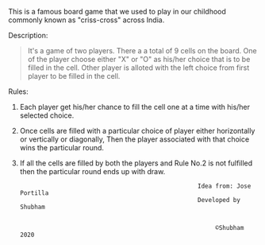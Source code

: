 This is a famous board game that we used to play in our childhood commonly known as "criss-cross" across India.

Description:
> It's a game of two players.
> There a a total of 9 cells on the board.
> One of the player choose either "X" or "O" as his/her choice that is to be filled in the cell.
> Other player is alloted with the left choice from first player to be filled in the cell.

Rules:
1. Each player get his/her chance to fill the cell one at a time with his/her selected choice.
2. Once cells are filled with a particular choice of player either horizontally or vertically or diagonally, Then the player associated with that choice wins the particular round.
3. If all the cells are filled by both the players and Rule No.2 is not fulfilled then the particular round ends up with draw.

                                           
                                           
                                           
                                           
                                           
                                                         Idea from: Jose Portilla
                                                         Developed by Shubham
                                                            
                                                              
                                                              ©Shubham 2020
